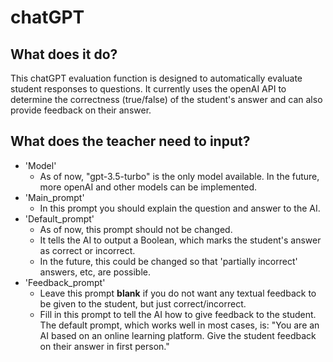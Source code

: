 # chatGPT

## What does it do?
This chatGPT evaluation function is designed to automatically evaluate student responses to questions. It currently uses the openAI API to determine the correctness (true/false) of the student's answer and can also provide feedback on their answer.


## What does the teacher need to input?
- 'Model'
  - As of now, "gpt-3.5-turbo" is the only model available. In the future, more openAI and other models can be implemented.
- 'Main_prompt'
  - In this prompt you should explain the question and answer to the AI.
- 'Default_prompt'
  - As of now, this prompt should not be changed.
  - It tells the AI to output a Boolean, which marks the student's answer as correct or incorrect.
  - In the future, this could be changed so that 'partially incorrect' answers, etc, are possible.
- 'Feedback_prompt'
  - Leave this prompt **blank** if you do not want any textual feedback to be given to the student, but just correct/incorrect.
  - Fill in this prompt to tell the AI how to give feedback to the student. The default prompt, which works well in most cases, is:
   "You are an AI based on an online learning platform. Give the student feedback on their answer in first person."
